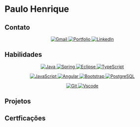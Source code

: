 
# Paulo Henrique 


## Contato
<p align="center">
  <a href="mailto:paulohsantos281096@gmail.com">
    <img src="https://img.shields.io/badge/Gmail-333333?style=for-the-badge&logo=gmail&logoColor=red" alt="Gmail">
  </a>
  <a href="https://paulohenriquejavaweb.com.br">
    <img src="https://img.shields.io/badge/Portfolio-FF5722?style=for-the-badge&logo=todoist&logoColor=white" alt="Portfolio">
  </a>
  <a href="https://www.linkedin.com/in/SEUUSERNAME/">
    <img src="https://img.shields.io/badge/LinkedIn-0077B5?style=for-the-badge&logo=linkedin&logoColor=white" alt="LinkedIn">
  </a>
</p>



## Habilidades
<p align="center">
  <a href="https://www.java.com/">
    <img src="https://img.shields.io/badge/java-%23ED8B00.svg?style=for-the-badge&logo=openjdk&logoColor=white" alt="Java">
  </a>
  <a href="https://spring.io/">
    <img src="https://img.shields.io/badge/spring-%236DB33F.svg?style=for-the-badge&logo=spring&logoColor=white" alt="Spring">
  </a>
  <a href="https://www.eclipse.org/">
    <img src="https://img.shields.io/badge/Eclipse-FE7A16.svg?style=for-the-badge&logo=Eclipse&logoColor=white" alt="Eclipse">
  </a>
  <a href="https://www.typescriptlang.org/">
    <img src="https://img.shields.io/badge/TypeScript-007ACC?style=for-the-badge&logo=typescript&logoColor=white" alt="TypeScript">
  </a>
</p>

<p align="center">
  <a href="https://developer.mozilla.org/en-US/docs/Web/JavaScript">
    <img src="https://img.shields.io/badge/JavaScript-F7DF1E?style=for-the-badge&logo=javascript&logoColor=black" alt="JavaScript">
  </a>
  <a href="https://angular.io/">
    <img src="https://img.shields.io/badge/Angular-DD0031?style=for-the-badge&logo=angular&logoColor=white" alt="Angular">
  </a>
  <a href="https://getbootstrap.com/">
    <img src="https://img.shields.io/badge/-boostrap-0D1117?style=for-the-badge&logo=bootstrap&labelColor=0D1117" alt="Bootstrap">
  </a>
  <a href="https://www.postgresql.org/">
    <img src="https://img.shields.io/badge/PostgreSQL-000?style=for-the-badge&logo=postgresql" alt="PostgreSQL">
  </a>
</p>

<p align="center">
  <a href="https://git-scm.com/">
    <img src="https://img.shields.io/badge/GIT-E44C30?style=for-the-badge&logo=git&logoColor=white" alt="Git">
  </a>
  <a href="https://code.visualstudio.com/">
    <img src="https://img.shields.io/badge/Vscode-007ACC?style=for-the-badge&logo=visual-studio-code&logoColor=white" alt="Vscode">
  </a>
</p>


## Projetos

## Certficações

